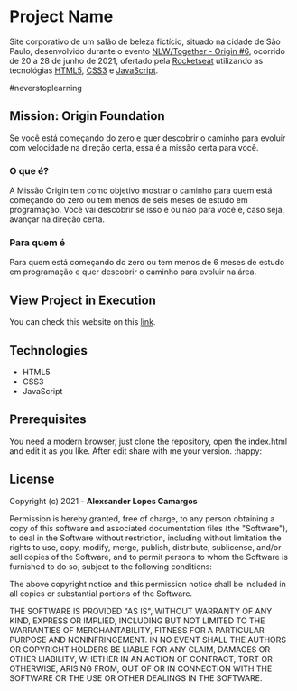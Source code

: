 # Project Name

Site corporativo de um salão de beleza fictício, situado na cidade de São Paulo, desenvolvido durante o evento [NLW/Together - Origin #6](https://nextlevelweek.com), ocorrido de 20 a 28 de junho de 2021, ofertado pela [Rocketseat](https://rocketseat.com.br) utilizando as tecnológias [HTML5](www.w3.org/TR/html5/), [CSS3](https://www.w3.org/TR/css3-roadmap/) e [JavaScript](https://developer.mozilla.org/en-US/docs/Web/JavaScript).

#neverstoplearning

## Mission: Origin Foundation

Se você está começando do zero e quer descobrir o caminho para evoluir com velocidade na direção certa, essa é a missão certa para você.

### O que é?

A Missão Origin tem como objetivo mostrar o caminho para quem está começando do zero ou tem menos de seis meses de estudo em programação. Você vai descobrir se isso é ou não para você e, caso seja, avançar na direção certa.

### Para quem é

Para quem está começando do zero ou tem menos de 6 meses de estudo em programação e quer descobrir o caminho para evoluir na área.

## View Project in Execution

You can check this website on this [link](https://learning-webdev.netlify.app/projects/nlw-together_06/).

## Technologies

-   HTML5
-   CSS3
-   JavaScript

## Prerequisites

You need a modern browser, just clone the repository, open the index.html
and edit it as you like. After edit share with me your version. :happy:

## License

Copyright (c) 2021 - **Alexsander Lopes Camargos**

Permission is hereby granted, free of charge, to any person obtaining a
copy of this software and associated documentation files (the "Software"),
to deal in the Software without restriction, including without limitation
the rights to use, copy, modify, merge, publish, distribute, sublicense,
and/or sell copies of the Software, and to permit persons to whom the
Software is furnished to do so, subject to the following conditions:

The above copyright notice and this permission notice shall be included in
all copies or substantial portions of the Software.

THE SOFTWARE IS PROVIDED "AS IS", WITHOUT WARRANTY OF ANY KIND, EXPRESS OR
IMPLIED, INCLUDING BUT NOT LIMITED TO THE WARRANTIES OF MERCHANTABILITY,
FITNESS FOR A PARTICULAR PURPOSE AND NONINFRINGEMENT. IN NO EVENT SHALL THE
AUTHORS OR COPYRIGHT HOLDERS BE LIABLE FOR ANY CLAIM, DAMAGES OR OTHER
LIABILITY, WHETHER IN AN ACTION OF CONTRACT, TORT OR OTHERWISE, ARISING
FROM, OUT OF OR IN CONNECTION WITH THE SOFTWARE OR THE USE OR OTHER
DEALINGS IN THE SOFTWARE.
